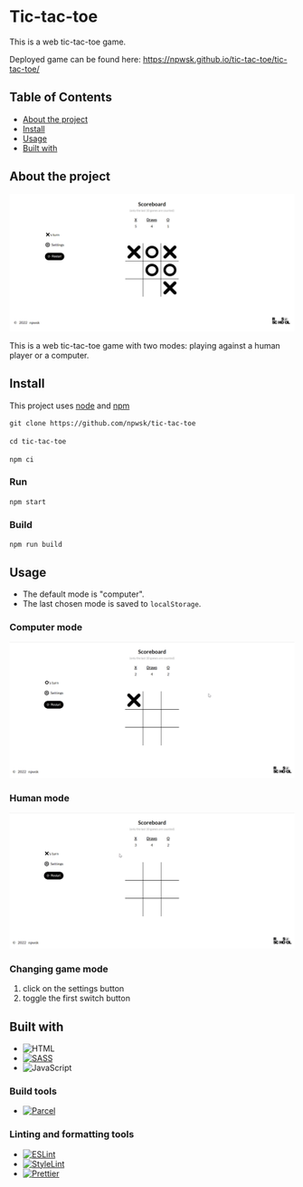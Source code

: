 # Tic-tac-toe

<!--
*** This readme is inspired by https://github.com/othneildrew/Best-README-Template
-->

<!--
*** I'm using reference-style links: https://www.markdownguide.org/basic-syntax/#reference-style-links
-->

This is a web tic-tac-toe game.

Deployed game can be found here: https://npwsk.github.io/tic-tac-toe/tic-tac-toe/

## Table of Contents

- [About the project](#about-the-project)
- [Install](#install)
- [Usage](#usage)
- [Built with](#built-with)

## About the project

![preview screenshot][preview-screenshot]

This is a web tic-tac-toe game with two modes: playing against a human player or a computer.

## Install

This project uses [node][node-url] and [npm][npm-url]

```
git clone https://github.com/npwsk/tic-tac-toe

cd tic-tac-toe

npm ci
```

### Run

```
npm start
```

### Build

```
npm run build
```

## Usage

- The default mode is "computer".
- The last chosen mode is saved to `localStorage`.

### Computer mode

![demo for computer mode][demo-computer-mode]

### Human mode

![demo for human mode][demo-human-mode]

### Changing game mode

1. click on the settings button
2. toggle the first switch button

## Built with

- ![HTML][html]
- [![SASS][sass]][sass-url]
- ![JavaScript][javascript]

### Build tools

- [![Parcel][parcel]][parcel-url]

### Linting and formatting tools

- [![ESLint][eslint]][eslint-url]
- [![StyleLint][stylelint]][stylelint-url]
- [![Prettier][prettier]][prettier-url]

<!-- MARKDOWN LINKS & IMAGES -->
<!-- https://www.markdownguide.org/basic-syntax/#reference-style-links -->

[standard-readme]: https://img.shields.io/badge/readme%20style-standard-brightgreen.svg?style=flat-square
[standard-readme-url]: https://github.com/RichardLitt/standard-readme
[preview-screenshot]: docs/images/preview.png
[demo-human-mode]: docs/images/human-mode.gif
[demo-computer-mode]: docs/images/computer-mode.gif
[node-url]: http://nodejs.org/
[npm-url]: https://npmjs.com/
[html]: https://img.shields.io/badge/HTML-E34F26?style=flat-square&logo=html5&logoColor=white
[sass]: https://img.shields.io/badge/SASS-CC6699?style=flat-square&logo=sass&logoColor=white
[sass-url]: https://sass-lang.com/
[javascript]: https://img.shields.io/badge/JavaScript-F7DF1E?style=flat-square&logo=javascript&logoColor=black
[parcel]: https://img.shields.io/badge/Parcel-black?style=flat-square
[parcel-url]: https://parceljs.org/
[eslint]: https://img.shields.io/badge/ESLint-4B32C3?style=flat-square&logo=eslint&logoColor=white
[eslint-url]: https://eslint.org/
[stylelint]: https://img.shields.io/badge/StyleLint-263238?style=flat-square&logo=stylelint&logoColor=white
[stylelint-url]: https://stylelint.io/
[prettier]: https://img.shields.io/badge/Prettier-1A2B34?style=flat-square&logo=prettier&logoColor=F7B93E
[prettier-url]: https://prettier.io/
